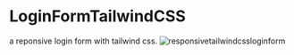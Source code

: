 # LoginFormTailwindCSS
a reponsive login form with tailwind css.
![responsivetailwindcssloginform](/path/to/image.png "Text to show on mouseover")

